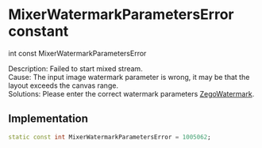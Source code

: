 


# MixerWatermarkParametersError constant







int const MixerWatermarkParametersError
  




<p>Description: Failed to start mixed stream. <br>Cause: The input image watermark parameter is wrong, it may be that the layout exceeds the canvas range. <br>Solutions: Please enter the correct watermark parameters <a href="../../zego_uikit_prebuilt_live_audio_room/ZegoWatermark-class.md">ZegoWatermark</a>.</p>



## Implementation

```dart
static const int MixerWatermarkParametersError = 1005062;
```







